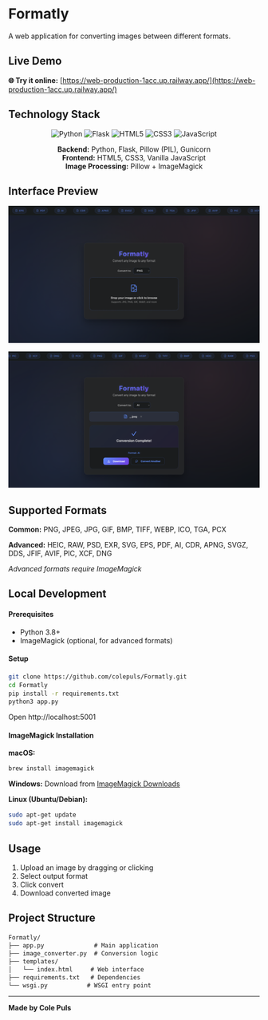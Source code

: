 # Formatly

A web application for converting images between different formats.

## Live Demo

**🌐 Try it online:** [https://web-production-1acc.up.railway.app/](https://web-production-1acc.up.railway.app/)

## Technology Stack

<div align="center">

![Python](https://img.shields.io/badge/python-3670A0?style=for-the-badge&logo=python&logoColor=ffdd54)
![Flask](https://img.shields.io/badge/flask-%23000.svg?style=for-the-badge&logo=flask&logoColor=white)
![HTML5](https://img.shields.io/badge/html5-%23E34F26.svg?style=for-the-badge&logo=html5&logoColor=white)
![CSS3](https://img.shields.io/badge/css3-%231572B6.svg?style=for-the-badge&logo=css3&logoColor=white)
![JavaScript](https://img.shields.io/badge/javascript-%23323330.svg?style=for-the-badge&logo=javascript&logoColor=%23F7DF1E)

**Backend:** Python, Flask, Pillow (PIL), Gunicorn  
**Frontend:** HTML5, CSS3, Vanilla JavaScript  
**Image Processing:** Pillow + ImageMagick 

</div>

## Interface Preview

<div align="center">

![Formatly Interface](assets/screenshot1.png)

![Formatly in Action](assets/screenshot2.png)

</div>

## Supported Formats

**Common:** PNG, JPEG, JPG, GIF, BMP, TIFF, WEBP, ICO, TGA, PCX

**Advanced:** HEIC, RAW, PSD, EXR, SVG, EPS, PDF, AI, CDR, APNG, SVGZ, DDS, JFIF, AVIF, PIC, XCF, DNG

*Advanced formats require ImageMagick*

## Local Development

#### Prerequisites
- Python 3.8+
- ImageMagick (optional, for advanced formats)

#### Setup

```bash
git clone https://github.com/colepuls/Formatly.git
cd Formatly
pip install -r requirements.txt
python3 app.py
```

Open http://localhost:5001

#### ImageMagick Installation

**macOS:**
```bash
brew install imagemagick
```

**Windows:**
Download from [ImageMagick Downloads](https://imagemagick.org/script/download.php#windows)

**Linux (Ubuntu/Debian):**
```bash
sudo apt-get update
sudo apt-get install imagemagick
```

## Usage

1. Upload an image by dragging or clicking
2. Select output format
3. Click convert
4. Download converted image

## Project Structure

```
Formatly/
├── app.py              # Main application
├── image_converter.py  # Conversion logic
├── templates/
│   └── index.html     # Web interface
├── requirements.txt   # Dependencies
└── wsgi.py           # WSGI entry point
```

---

**Made by Cole Puls**
